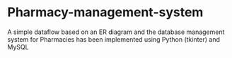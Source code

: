# Pharmacy-management-system
A simple dataflow based on an ER diagram and the database management system for Pharmacies has been implemented using Python (tkinter) and MySQL

